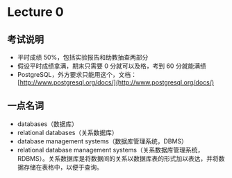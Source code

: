 # Lecture 0

## 考试说明

* 平时成绩 50%，包括实验报告和助教抽查两部分
* 假设平时成绩拿满，期末只需要 0 分就可以及格，考到 60 分就能满绩
* PostgreSQL，外方要求只能用这个，文档：[http://www.postgresql.org/docs/](http://www.postgresql.org/docs/)

## 一点名词

* databases（数据库）
* relational databases（关系数据库）
* database management systems（数据库管理系统，DBMS）
* relational database management systems（关系数据库管理系统，RDBMS）。关系数据库是将数据间的关系以数据库表的形式加以表达，并将数据存储在表格中，以便于查询。
